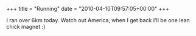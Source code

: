 +++
title = "Running"
date = "2010-04-10T09:57:05+00:00"
+++

I ran over 6km today.  Watch out America, when I get back I'll be one lean chick magnet :)
			